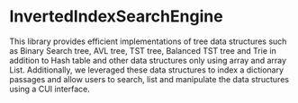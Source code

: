 # InvertedIndexSearchEngine
This library provides efficient implementations of tree data structures such as
Binary Search tree, AVL tree, TST tree, Balanced TST tree and Trie in addition
to Hash table and other data structures only using array and array List.
Additionally, we leveraged these data structures to index a dictionary passages
and allow users to search, list and manipulate the data structures using a CUI
interface.
